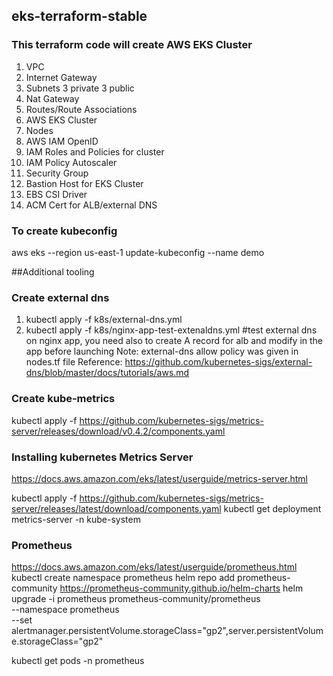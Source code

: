 ## eks-terraform-stable

### This terraform code will create AWS EKS Cluster
1. VPC
2. Internet Gateway 
3. Subnets 3 private 3 public
4. Nat Gateway
5. Routes/Route Associations 
6. AWS EKS Cluster
7. Nodes
8. AWS IAM OpenID
9. IAM Roles and  Policies for cluster
10. IAM Policy Autoscaler 
11. Security Group
12. Bastion Host for EKS Cluster
13. EBS CSI Driver 
14. ACM Cert for ALB/external DNS

### To create kubeconfig

aws eks --region us-east-1 update-kubeconfig --name demo

##Additional tooling
### Create external dns 

1. kubectl apply -f k8s/external-dns.yml  
2. kubectl apply -f k8s/nginx-app-test-extenaldns.yml  #test external dns on nginx app, you need also to create A record for alb and modify in the app before launching
Note: external-dns allow policy was given in nodes.tf file 
Reference: https://github.com/kubernetes-sigs/external-dns/blob/master/docs/tutorials/aws.md
 ### Create kube-metrics 
 
 kubectl apply -f https://github.com/kubernetes-sigs/metrics-server/releases/download/v0.4.2/components.yaml

### Installing kubernetes Metrics Server
https://docs.aws.amazon.com/eks/latest/userguide/metrics-server.html

kubectl apply -f https://github.com/kubernetes-sigs/metrics-server/releases/latest/download/components.yaml
kubectl get deployment metrics-server -n kube-system

### Prometheus 
https://docs.aws.amazon.com/eks/latest/userguide/prometheus.html
kubectl create namespace prometheus
helm repo add prometheus-community https://prometheus-community.github.io/helm-charts
helm upgrade -i prometheus prometheus-community/prometheus \
    --namespace prometheus \
    --set alertmanager.persistentVolume.storageClass="gp2",server.persistentVolume.storageClass="gp2"
    
kubectl get pods -n prometheus
